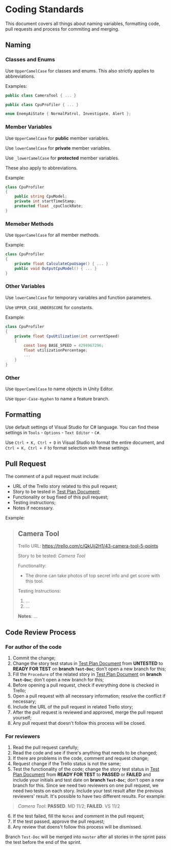 # Coding Standards

This document covers all things about naming variables, formatting code, pull requests and process for commiting and merging.

## Naming

### Classes and Enums

Use `UpperCamelCase` for classes and enums. This also strictly applies to abbreviations.

Examples:

```csharp 
public class CameraTool { ... }
```
```csharp
public class CpuProfiler { ... }
```
```csharp
enum EnemyAiState { NormalPatrol, Investigate, Alert };
```

### Member Variables

Use `UpperCamelCase` for **public** member variables.

Use `lowerCamelCase` for **private** member variables.

Use `_lowerCamelCase` for **protected** member variables.

These also apply to abbreviations.

Example:

```csharp
class CpuProfiler
{
    public string CpuModel;
    private int startTimeStamp;
    protected float _cpuClockRate;
}
```

### Memeber Methods

Use `UpperCamelCase` for all member methods.

Example:

```csharp
class CpuProfiler
{
    private float CalculateCpuUsage() { ... }
    public void OutputCpuModel() { ... }
}
```

### Other Variables

Use `lowerCamelCase` for temporary variables and function parameters.

Use `UPPER_CASE_UNDERSCORE` for constants.

Example:

```csharp
class CpuProfiler
{
    private float CpuUtilization(int currentSpeed)
    {
        const long BASE_SPEED = 4294967296;
        float utilizationPercentage;
        ...
    }
}
```

### Other

Use `UpperCamelCase` to name objects in Unity Editor.

Use `Upper-Case-Hyphen` to name a feature branch.

## Formatting

Use default settings of Visual Studio for C# language. You can find these settings in `Tools` - `Options` - `Text Editor` - `C#`.

Use `Ctrl + K, Ctrl + D` in Visual Studio to format the entire document, and `Ctrl + K, Ctrl + F` to format selection with these settings.

## Pull Request

The comment of a pull request must include:

 * URL of the Trello story related to this pull request;
 * Story to be tested in [Test Plan Document](TestPlan/TestPlanDoc.md);
 * Functionality or bug fixed of this pull request;
 * Testing instructions;
 * Notes if necessary.

Example:

> ## Camera Tool
> Trello URL: https://trello.com/c/QkUjj2H1/43-camera-tool-5-points
>
> Story to be tested: _Camera Tool_
> 
> Functionality:
>
> * The drone can take photos of top secret info and get score with this tool.
>
> Testing Instructions:
> 1. ...
> 2. ...
>
> **Notes**: ...

## Code Review Process

### For author of the code

1. Commit the change;
2. Change the story test status in [Test Plan Document](TestPlan/TestPlanDoc.md) from **UNTESTED** to **READY FOR TEST** on **branch `Test-Doc`**; don't open a new branch for this;
3. Fill the `Procedure` of the related story in [Test Plan Document](TestPlan/TestPlanDoc.md) on **branch `Test-Doc`**; don't open a new branch for this;
4. Before opening a pull request, check if everything done is checked in Trello;
5. Open a pull request with all necessary information; resolve the conflict if necessary;
6. Include the URL of the pull request in related Trello story;
7. After the pull request is reviewed and approved, merge the pull request yourself;
8. Any pull request that doesn't follow this process will be closed.

### For reviewers

1. Read the pull request carefully;
2. Read the code and see if there's anything that needs to be changed;
3. If there are problems in the code, comment and request change;
4. Request change if the Trello status is not the same;
5. Test the functionality of the code; change the story test status in [Test Plan Document](TestPlan/TestPlanDoc.md) from **READY FOR TEST** to **PASSED** or **FAILED** and include your initials and test date on **branch `Test-Doc`**; don't open a new branch for this. Since we need two reviewers on one pull request, we need two tests on each story. Include your test result after the previous reviewers' result. It's possible to have two different results. For example: 
  > _Camera Tool_: __PASSED__. MD 11/2; __FAILED__. VS 11/2
6. If the test failed, fill the `Notes` and comment in the pull request;
7. If the test passed, approve the pull request;
8. Any review that doens't follow this process will be dismissed.

Branch `Test-Doc` will be merged into `master` after all stories in the sprint pass the test before the end of the sprint.